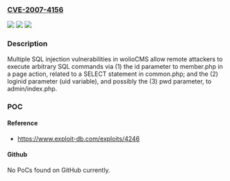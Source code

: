 ### [CVE-2007-4156](https://cve.mitre.org/cgi-bin/cvename.cgi?name=CVE-2007-4156)
![](https://img.shields.io/static/v1?label=Product&message=n%2Fa&color=blue)
![](https://img.shields.io/static/v1?label=Version&message=n%2Fa&color=blue)
![](https://img.shields.io/static/v1?label=Vulnerability&message=n%2Fa&color=brighgreen)

### Description

Multiple SQL injection vulnerabilities in wolioCMS allow remote attackers to execute arbitrary SQL commands via (1) the id parameter to member.php in a page action, related to a SELECT statement in common.php; and the (2) loginid parameter (uid variable), and possibly the (3) pwd parameter, to admin/index.php.

### POC

#### Reference
- https://www.exploit-db.com/exploits/4246

#### Github
No PoCs found on GitHub currently.

